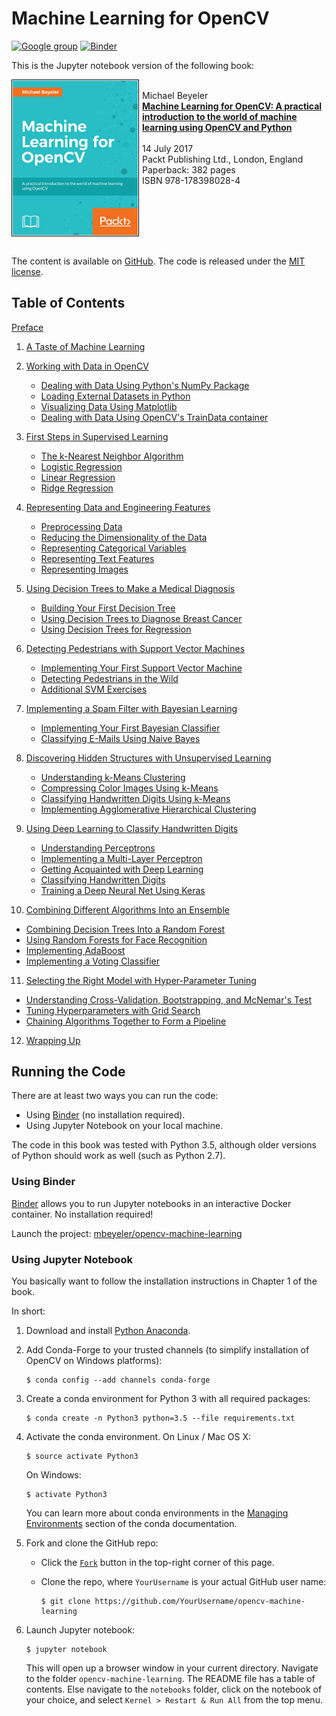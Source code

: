 # Machine Learning for OpenCV

[![Google group](https://img.shields.io/badge/Google-Discussion%20group-lightgrey.svg)](https://groups.google.com/d/forum/machine-learning-for-opencv)
[![Binder](http://mybinder.org/badge.svg)](http://beta.mybinder.org/v2/mbeyeler/opencv-machine-learning/master)

This is the Jupyter notebook version of the following book:

<img src="notebooks/data/cover.jpg" width="200" align="left" style="padding: 1px; border: 1px solid black; margin-right: 5px"/> <br/>
Michael Beyeler <br/>
<a href="https://www.packtpub.com/big-data-and-business-intelligence/machine-learning-opencv" target="_blank"><b>Machine Learning for OpenCV: A practical introduction to the world of machine learning using OpenCV and Python</b></a>
<br/><br/>
14 July 2017 <br/>
Packt Publishing Ltd., London, England <br/>
Paperback: 382 pages <br/>
ISBN 978-178398028-4
<br clear="both"/><br/>


The content is available on [GitHub](https://github.com/mbeyeler/opencv-machine-learning).
The code is released under the [MIT license](https://opensource.org/licenses/MIT).



## Table of Contents

[Preface](notebooks/00.00-Preface.ipynb)

1. [A Taste of Machine Learning](notebooks/01.00-A-Taste-of-Machine-Learning.ipynb)

2. [Working with Data in OpenCV](notebooks/02.00-Working-with-Data-in-OpenCV.ipynb)
   - [Dealing with Data Using Python's NumPy Package](notebooks/02.01-Dealing-with-Data-Using-Python-NumPy.ipynb)
   - [Loading External Datasets in Python](notebooks/02.02-Loading-External-Datasets-in-Python.ipynb)
   - [Visualizing Data Using Matplotlib](notebooks/02.03-Visualizing-Data-Using-Matplotlib.ipynb)
   - [Dealing with Data Using OpenCV's TrainData container](notebooks/02.05-Dealing-with-Data-Using-the-OpenCV-TrainData-Container-in-C%2B%2B.ipynb)

3. [First Steps in Supervised Learning](notebooks/03.00-First-Steps-in-Supervised-Learning.ipynb)
   - [The k-Nearest Neighbor Algorithm](notebooks/03.01-The-k-Nearest-Neighbor-Algorithm.ipynb)
   - [Logistic Regression](notebooks/03.02-Logistic-Regression.ipynb)
   - [Linear Regression](notebooks/03.03-Linear-Regression.ipynb)
   - [Ridge Regression](notebooks/03.04-Ridge-Regression.ipynb)

4. [Representing Data and Engineering Features](notebooks/04.00-Representing-Data-and-Engineering-Features.ipynb)
   - [Preprocessing Data](notebooks/04.01-Preprocessing-Data.ipynb)
   - [Reducing the Dimensionality of the Data](notebooks/04.02-Reducing-the-Dimensionality-of-the-Data.ipynb)
   - [Representing Categorical Variables](notebooks/04.03-Representing-Categorical-Variables.ipynb)
   - [Representing Text Features](notebooks/04.04-Represening-Text-Features.ipynb)
   - [Representing Images](notebooks/04.05-Representing-Images.ipynb)

5. [Using Decision Trees to Make a Medical Diagnosis](notebooks/05.00-Using-Decision-Trees-to-Make-a-Medical-Diagnosis.ipynb)
   - [Building Your First Decision Tree](notebooks/05.01-Building-Your-First-Decision-Tree.ipynb)
   - [Using Decision Trees to Diagnose Breast Cancer](notebooks/05.02-Using-Decision-Trees-to-Diagnose-Breast-Cancer.ipynb)
   - [Using Decision Trees for Regression](notebooks/05.03-Using-Decision-Trees-for-Regression.ipynb)

6. [Detecting Pedestrians with Support Vector Machines](notebooks/06.00-Detecting-Pedestrians-with-Support-Vector-Machines.ipynb)
   - [Implementing Your First Support Vector Machine](notebooks/06.01-Implementing-Your-First-Support-Vector-Machine.ipynb)
   - [Detecting Pedestrians in the Wild](notebooks/06.02-Detecting-Pedestrians-in-the-Wild.ipynb)
   - [Additional SVM Exercises](notebooks/06.03-Additional-SVM-Exercises.ipynb)

7. [Implementing a Spam Filter with Bayesian Learning](notebooks/07.00-Implementing-a-Spam-Filter-with-Bayesian-Learning.ipynb)
   - [Implementing Your First Bayesian Classifier](notebooks/07.01-Implementing-Your-First-Bayesian-Classifier.ipynb)
   - [Classifying E-Mails Using Naive Bayes](notebooks/07.02-Classifying-Emails-Using-Naive-Bayes.ipynb)

8. [Discovering Hidden Structures with Unsupervised Learning](notebooks/08.00-Discovering-Hidden-Structures-with-Unsupervised-Learning.ipynb)
   - [Understanding k-Means Clustering](notebooks/08.01-Understanding-k-Means-Clustering.ipynb)
   - [Compressing Color Images Using k-Means](notebooks/08.02-Compressing-Color-Images-Using-k-Means.ipynb)
   - [Classifying Handwritten Digits Using k-Means](notebooks/08.03-Classifying-Handwritten-Digits-Using-k-Means.ipynb)
   - [Implementing Agglomerative Hierarchical Clustering](notebooks/08.04-Implementing-Agglomerative-Hierarchical-Clustering.ipynb)

9. [Using Deep Learning to Classify Handwritten Digits](notebooks/09.00-Using-Deep-Learning-to-Classify-Handwritten-Digits.ipynb)
   - [Understanding Perceptrons](notebooks/09.01-Understanding-Perceptrons.ipynb)
   - [Implementing a Multi-Layer Perceptron](notebooks/09.02-Implementing-a-Multi-Layer-Perceptron.ipynb)
   - [Getting Acquainted with Deep Learning](notebooks/09.03-Getting-Acquainted-with-Deep-Learning.ipynb)
   - [Classifying Handwritten Digits](notebooks/09.04-Classifying-Handwritten-Digits.ipynb)
   - [Training a Deep Neural Net Using Keras](notebooks/09.05-Training-a-Deep-Neural-Net-Using-Keras.ipynb)

10. [Combining Different Algorithms Into an Ensemble](notebooks/10.00-Combining-Different-Algorithms-Into-an-Ensemble.ipynb)
   - [Combining Decision Trees Into a Random Forest](notebooks/10.01-Combining-Decision-Trees-Into-a-Random-Forest.ipynb)
   - [Using Random Forests for Face Recognition](notebooks/10.02-Using-Random-Forests-for-Face-Recognition.ipynb)
   - [Implementing AdaBoost](notebooks/10.03-Implementing-AdaBoost.ipynb)
   - [Implementing a Voting Classifier](notebooks/10.04-Implementing-a-Voting-Classifier.ipynb)

11. [Selecting the Right Model with Hyper-Parameter Tuning](notebooks/11.00-Selecting-the-Right-Model-with-Hyper-Parameter-Tuning.ipynb)
   - [Understanding Cross-Validation, Bootstrapping, and McNemar's Test](notebooks/11.01-Understanding-Cross-Validation-Bootstrapping-and-McNemar's-Test.ipynb)
   - [Tuning Hyperparameters with Grid Search](notebooks/11.02-Tuning-Hyperparameters-with-Grid-Search.ipynb)
   - [Chaining Algorithms Together to Form a Pipeline](notebooks/11.03-Chaining-Algorithms-Together-to-Form-a-Pipeline.ipynb)

12. [Wrapping Up](notebooks/12.00-Wrapping-Up.ipynb)



## Running the Code

There are at least two ways you can run the code:
- Using [Binder](http://beta.mybinder.org/v2/mbeyeler/opencv-machine-learning/master) (no installation required).
- Using Jupyter Notebook on your local machine.

The code in this book was tested with Python 3.5, although older versions of Python should work as well
(such as Python 2.7).


### Using Binder

[Binder](http://www.mybinder.org) allows you to run Jupyter notebooks in an interactive Docker container.
No installation required!

Launch the project: [mbeyeler/opencv-machine-learning](http://beta.mybinder.org/v2/mbeyeler/opencv-machine-learning/master)



### Using Jupyter Notebook

You basically want to follow the installation instructions in Chapter 1 of the book.

In short:

1. Download and install [Python Anaconda](https://www.continuum.io/downloads).

2. Add Conda-Forge to your trusted channels (to simplify installation of OpenCV on Windows platforms):

   ```
   $ conda config --add channels conda-forge
   ```

3. Create a conda environment for Python 3 with all required packages:

   ```
   $ conda create -n Python3 python=3.5 --file requirements.txt
   ```

4. Activate the conda environment.
   On Linux / Mac OS X:

   ```
   $ source activate Python3
   ```

   On Windows:

   ```
   $ activate Python3
   ```

   You can learn more about conda environments in the
   [Managing Environments](http://conda.pydata.org/docs/using/envs.html)
   section of the conda documentation.

5. Fork and clone the GitHub repo:
   - Click the
     [`Fork`](https://github.com/mbeyeler/opencv-machine-learning#fork-destination-box)
     button in the top-right corner of this page.
   - Clone the repo, where `YourUsername` is your actual GitHub user name:

     ```
     $ git clone https://github.com/YourUsername/opencv-machine-learning
     ```

6. Launch Jupyter notebook:

   ```
   $ jupyter notebook
   ```

   This will open up a browser window in your current directory.
   Navigate to the folder `opencv-machine-learning`.
   The README file has a table of contents.
   Else navigate to the `notebooks` folder, click on the notebook of your choice,
   and select `Kernel > Restart & Run All` from the top menu.
